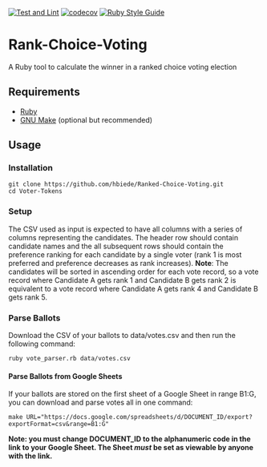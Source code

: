 [![Test and Lint](https://github.com/hbiede/Ranked-Choice-Voting/actions/workflows/test.yaml/badge.svg)](https://github.com/hbiede/Ranked-Choice-Voting/actions/workflows/test.yaml)
[![codecov](https://codecov.io/gh/hbiede/Ranked-Choice-Voting/graph/badge.svg)](https://codecov.io/gh/hbiede/Ranked-Choice-Voting)
[![Ruby Style Guide](https://img.shields.io/badge/code_style-rubocop-brightgreen.svg)](https://github.com/rubocop/rubocop)

# Rank-Choice-Voting
A Ruby tool to calculate the winner in a ranked choice voting election

## Requirements
 - [Ruby](https://www.ruby-lang.org/en/)
 - [GNU Make](https://www.gnu.org/software/make/) (optional but recommended)

## Usage

### Installation
```
git clone https://github.com/hbiede/Ranked-Choice-Voting.git
cd Voter-Tokens
```

### Setup

The CSV used as input is expected to have all columns with a series of columns
representing the candidates. The header row should contain candidate names and the
all subsequent rows should contain the preference ranking for each candidate by a single
voter (rank 1 is most preferred and preference decreases as rank increases). 
**Note**: The candidates will be sorted in ascending order for each vote record, so a vote record
where Candidate A gets rank 1 and Candidate B gets rank 2 is equivalent to a vote record where
Candidate A gets rank 4 and Candidate B gets rank 5.

### Parse Ballots
Download the CSV of your ballots to data/votes.csv and then run the following command:
```
ruby vote_parser.rb data/votes.csv
```

#### Parse Ballots from Google Sheets
If your ballots are stored on the first sheet of a Google Sheet in range B1:G, you can
download and parse votes all in one command:
```
make URL="https://docs.google.com/spreadsheets/d/DOCUMENT_ID/export?exportFormat=csv&range=B1:G"
```
**Note: you must change DOCUMENT_ID to the alphanumeric code in the link to your Google
Sheet. The Sheet *must* be set as viewable by anyone with the link.**
